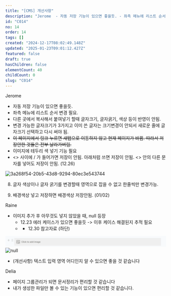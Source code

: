 ```yaml
---
title: "[CMS] 개선사항"
description: "Jerome  - 자동 저장 기능이 있으면 좋을듯. - 좌측 메뉴에 리스트 순서 변경 필요. - 다른 곳에서 복사해서 붙여넣기 할때 글자크기, 글자굵기, 색상 등이 반영이 안됨. - 변경 가능한 글자크기가 3가지고 이미 쓴 글자는 크기변경이 안되서 새로운 줄에 글자크기..."
id: "C014"
no: 14
order: 14
tags: []
created: "2024-12-17T08:02:49.148Z"
updated: "2025-01-23T09:01:12.427Z"
featured: false
draft: true
hasChildren: false
elementCount: 40
childCount: 0
slug: "C014"
---
```


Jerome

- 자동 저장 기능이 있으면 좋을듯.
- 좌측 메뉴에 리스트 순서 변경 필요.
- 다른 곳에서 복사해서 붙여넣기 할때 글자크기, 글자굵기, 색상 등이 반영이 안됨.
- 변경 가능한 글자크기가 3가지고 이미 쓴 글자는 크기변경이 안되서 새로운 줄에 글자크기 선택하고 다시 써야 됨.
- ~~이 페이지에서 링크 누르면 새탭으로 이동하지 않고 현재 페이지가 바뀜. 따라서 저장안한 것들은 전부 날라가버림.~~
- 이미지에 테두리 색 넣기 기능 필요
- <> 사이에 / 가 들어가면 저장이 안됨. 아래처럼 쓰면 저장이 안됨. <> 안의 다른 문자를 넣어도 저장이 안됨. (12.26)
<img src="https://lh7-rt.googleusercontent.com/docsz/AD_4nXepGKl0jNNZTmZZXhWnGPGvAXhwsNkJ7Xu1v2RwWUIsQW5H5sf9sZbxLBYEPEITGTWxDtpagDtxsja4jpJ0Jp6UHwEAtkyxORAYB9mtUJprG6_kN5cnqbKTlA9K1maj0iYhnoNGRg?key=YqS6IU_DJn3vrikIkYy671mF" alt="3a268f54-20b5-43d8-9294-80ec3e543744" width="800" height="400" style="max-width: 100%; height: auto;" />

   8. 글자 색상이나 글자 굵기를 변경할때 영역으로 잡을 수 없고 한줄씩만 변경가능.

   9. 배경색상 넣고 저장하면 배경색상 저장안됨. (01/02)



Raine

- 이미지 추가 후 아무것도 넣지 않았을 때, null 등장
  - 12.23 에러 케이스가 있으면 좋을듯 -> 이후 케이스 해결된지 추적 필요
  - + 12.30 참고자료 (하단) 
<img src="/images/62f7268fb21a394b78f390ec0aa232c3.jpg" alt="file" width="800" height="400" style="max-width: 100%; height: auto;" />

<img src="null" alt="null" width="800" height="400" style="max-width: 100%; height: auto;" />

- (개선사항) 텍스트 입력 영역 어디인지 알 수 있으면 좋을 것 같습니다


Delia

- 페이지 그룹관리가 되면 문서정리가 편리할 것 같습니다
- 내가 생성한 파일만 볼 수 있는 기능이 있으면 편리할 것 같습니다.
